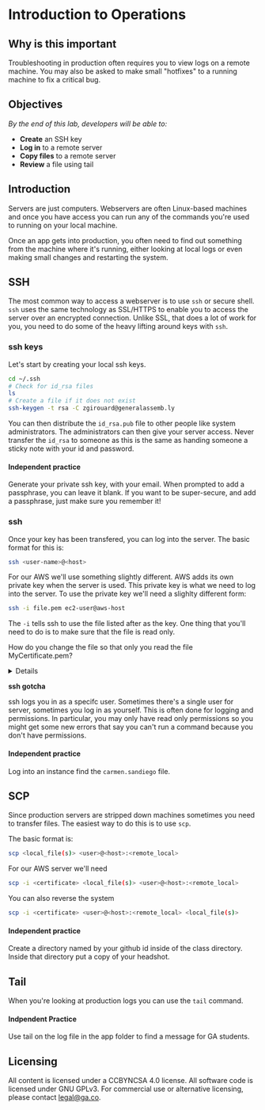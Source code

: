 # Introduction to Operations 

## Why is this important

Troubleshooting in production often requires you to view logs on a remote machine. You may also be asked to 
make small "hotfixes" to a running machine to fix a critical bug.
 
## Objectives

*By the end of this lab, developers will be able to:*
* __Create__ an SSH key
* __Log in__ to a remote server 
* __Copy files__ to a remote server
* __Review__ a file using tail

## Introduction

Servers are just computers. Webservers are often Linux-based machines and once you have access you can run 
any of the commands you're used to running on your local machine. 

Once an app gets into production, you often need to find out something from the machine where it's running,
either looking at local logs or even making small changes and restarting the system.

## SSH 

The most common way to access a webserver is to use `ssh` or secure shell. `ssh` uses the same technology as 
SSL/HTTPS to enable you to access the server over an encrypted connection. Unlike SSL, that does a lot of work
for you, you need to do some of the heavy lifting around keys with `ssh`.

### ssh keys

Let's start by creating your local ssh keys.

```bash
cd ~/.ssh
# Check for id_rsa files
ls
# Create a file if it does not exist
ssh-keygen -t rsa -C zgirouard@generalassemb.ly
```

You can then distribute the ``id_rsa.pub`` file to other people like system administrators. The 
administrators can then give your server access. Never transfer the ``id_rsa`` to someone as this is the same 
as handing someone a sticky note with your id and password.

#### Independent practice

Generate your private ssh key, with your email.  When prompted to add a passphrase, you can leave it blank.  If you want to be super-secure, and add a passphrase, just make sure you remember it!

### ssh

Once your key has been transfered, you can log into the server. The basic format for this is: 

```bash
ssh <user-name>@<host>
```

For our AWS we'll use something slightly different. AWS adds its own private key when the server is used. 
This private key is what we need to log into the server. To use the private key we'll need a slighlty different form:

```bash
ssh -i file.pem ec2-user@aws-host
```

The ``-i`` tells ssh to use the file listed after as the key. One thing that you'll need to do is to make
sure that the file is read only.

How do you change the file so that only you read the file MyCertificate.pem?
<details>
``chmod 400 MyCertificate.pem``
</details>

__ssh gotcha__

ssh logs you in as a specifc user. Sometimes there's a single user for server, sometimes you log in as 
yourself. This is often done for logging and permissions. In particular, you may only have read only 
permissions so you might get some new errors that say you can't run a command because you don't have permissions.

#### Independent practice
Log into an instance find the ``carmen.sandiego`` file.

## SCP 
Since production servers are stripped down machines sometimes you need to transfer files. The easiest way to 
do this is to use ``scp``.

The basic format is:
```bash
scp <local_file(s)> <user>@<host>:<remote_local>
```

For our AWS server we'll need 
```bash
scp -i <certificate> <local_file(s)> <user>@<host>:<remote_local>
```

You can also reverse the system
```bash
scp -i <certificate> <user>@<host>:<remote_local> <local_file(s)> 
```

#### Independent practice
Create a directory named by your github id inside of the class directory. Inside that directory put a copy of your headshot.

## Tail
When you're looking at production logs you can use the ``tail`` command.

#### Indpendent Practice 
Use tail on the log file in the app folder to find a message for GA students.

<!-- ## Text Editors

## AWS -->



## Licensing
All content is licensed under a CC­BY­NC­SA 4.0 license.
All software code is licensed under GNU GPLv3. For commercial use or alternative licensing, please contact legal@ga.co.
